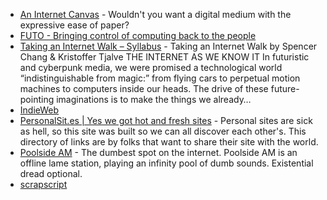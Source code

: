 - [An Internet Canvas](https://papers.mmm.dev/) - Wouldn't you want a digital medium with the expressive ease of paper?
- [FUTO - Bringing control of computing back to the people](https://futo.org/)
- [Taking an Internet Walk – Syllabus](https://syllabusproject.org/syllabus-for-taking-an-internet-walk/) - Taking an Internet Walk by Spencer Chang & Kristoffer Tjalve THE INTERNET AS WE KNOW IT In futuristic and cyberpunk media, we were promised a technological world “indistinguishable from magic:” from flying cars to perpetual motion machines to computers inside our heads. The drive of these future-pointing imaginations is to make the things we already…
- [IndieWeb](https://indieweb.org/)
- [PersonalSit.es | Yes we got hot and fresh sites](https://personalsit.es/) - Personal sites are sick as hell, so this site was built so we can all discover each other's. This directory of links are by folks that want to share their site with the world.
- [Poolside AM](https://poolside.am/) - The dumbest spot on the internet. Poolside AM is an offline lame station, playing an infinity pool of dumb sounds. Existential dread optional.
- [scrapscript](https://scrapscript.org/)